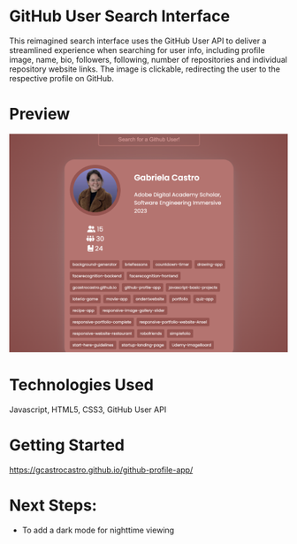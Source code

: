 # GitHub User Search Interface
This reimagined search interface uses the GitHub User API to deliver a streamlined experience when searching for user info, including profile image, name, bio, followers, following, number of repositories and individual repository website links. The image is clickable, redirecting the user to the respective profile on GitHub.

# Preview 
<img src="preview.png" width="700px" alt="interface-preview">

# Technologies Used
Javascript, HTML5, CSS3, GitHub User API

# Getting Started
https://gcastrocastro.github.io/github-profile-app/

# Next Steps:
- To add a dark mode for nighttime viewing